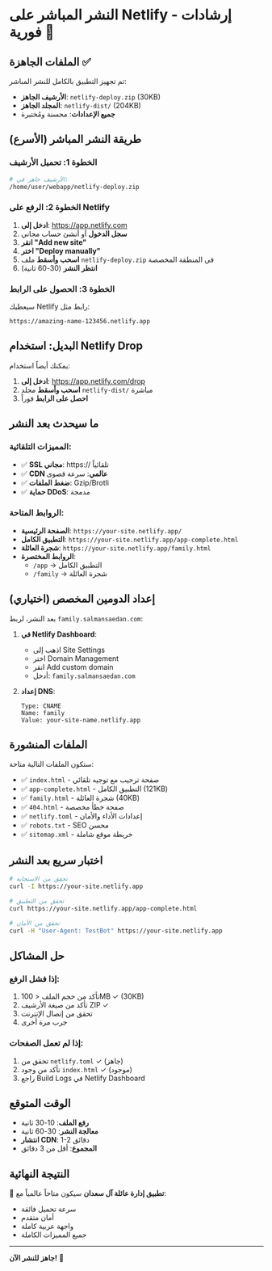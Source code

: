 # النشر المباشر على Netlify - إرشادات فورية 🚀

## الملفات الجاهزة ✅

تم تجهيز التطبيق بالكامل للنشر المباشر:
- **الأرشيف الجاهز**: `netlify-deploy.zip` (30KB)
- **المجلد الجاهز**: `netlify-dist/` (204KB)
- **جميع الإعدادات**: محسنة ومُختبرة

## طريقة النشر المباشر (الأسرع)

### الخطوة 1: تحميل الأرشيف
```bash
# الأرشيف جاهز في:
/home/user/webapp/netlify-deploy.zip
```

### الخطوة 2: الرفع على Netlify
1. **ادخل إلى**: https://app.netlify.com
2. **سجل الدخول** أو أنشئ حساب مجاني
3. **انقر "Add new site"**
4. **اختر "Deploy manually"**
5. **اسحب وأسقط** ملف `netlify-deploy.zip` في المنطقة المخصصة
6. **انتظر النشر** (30-60 ثانية)

### الخطوة 3: الحصول على الرابط
سيعطيك Netlify رابط مثل:
```
https://amazing-name-123456.netlify.app
```

## البديل: استخدام Netlify Drop

يمكنك أيضاً استخدام:
1. **ادخل إلى**: https://app.netlify.com/drop
2. **اسحب وأسقط** مجلد `netlify-dist/` مباشرة
3. **احصل على الرابط** فوراً

## ما سيحدث بعد النشر

### المميزات التلقائية:
- ✅ **SSL مجاني**: https:// تلقائياً
- ✅ **CDN عالمي**: سرعة قصوى
- ✅ **ضغط الملفات**: Gzip/Brotli
- ✅ **حماية DDoS**: مدمجة

### الروابط المتاحة:
- **الصفحة الرئيسية**: `https://your-site.netlify.app/`
- **التطبيق الكامل**: `https://your-site.netlify.app/app-complete.html`
- **شجرة العائلة**: `https://your-site.netlify.app/family.html`
- **الروابط المختصرة**: 
  - `/app` → التطبيق الكامل
  - `/family` → شجرة العائلة

## إعداد الدومين المخصص (اختياري)

بعد النشر، لربط `family.salmansaedan.com`:

1. **في Netlify Dashboard**:
   - اذهب إلى Site Settings
   - اختر Domain Management
   - انقر Add custom domain
   - أدخل: `family.salmansaedan.com`

2. **إعداد DNS**:
   ```
   Type: CNAME
   Name: family
   Value: your-site-name.netlify.app
   ```

## الملفات المنشورة

ستكون الملفات التالية متاحة:
- ✅ `index.html` - صفحة ترحيب مع توجيه تلقائي
- ✅ `app-complete.html` - التطبيق الكامل (121KB)
- ✅ `family.html` - شجرة العائلة (40KB) 
- ✅ `404.html` - صفحة خطأ مخصصة
- ✅ `netlify.toml` - إعدادات الأداء والأمان
- ✅ `robots.txt` - SEO محسن
- ✅ `sitemap.xml` - خريطة موقع شاملة

## اختبار سريع بعد النشر

```bash
# تحقق من الاستجابة
curl -I https://your-site.netlify.app

# تحقق من التطبيق
curl https://your-site.netlify.app/app-complete.html

# تحقق من الأمان
curl -H "User-Agent: TestBot" https://your-site.netlify.app
```

## حل المشاكل

### إذا فشل الرفع:
1. تأكد من حجم الملف < 100MB ✓ (30KB)
2. تأكد من صيغة الأرشيف ZIP ✓ 
3. تحقق من إتصال الإنترنت
4. جرب مرة أخرى

### إذا لم تعمل الصفحات:
1. تحقق من `netlify.toml` ✓ (جاهز)
2. تأكد من وجود `index.html` ✓ (موجود)
3. راجع Build Logs في Netlify Dashboard

## الوقت المتوقع
- **رفع الملف**: 10-30 ثانية
- **معالجة النشر**: 30-60 ثانية
- **انتشار CDN**: 1-2 دقائق
- **المجموع**: أقل من 3 دقائق

## النتيجة النهائية
🎉 **تطبيق إدارة عائلة آل سعدان** سيكون متاحاً عالمياً مع:
- سرعة تحميل فائقة
- أمان متقدم
- واجهة عربية كاملة
- جميع المميزات الكاملة

---
**جاهز للنشر الآن!** 🚀